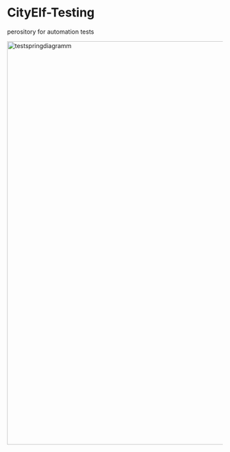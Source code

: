 # CityElf-Testing
perository   for automation tests


<img width="941" alt="testspringdiagramm" src="https://cloud.githubusercontent.com/assets/26858021/26627745/228add7e-4604-11e7-9f0e-fb24a359791c.png">
